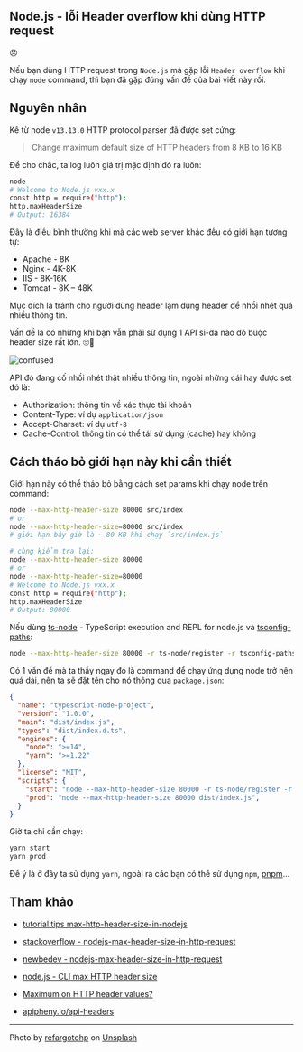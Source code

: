 ## Node.js - lỗi Header overflow khi dùng HTTP request
😞

Nếu bạn dùng HTTP request trong `Node.js` mà gặp lỗi `Header overflow` khi chạy `node` command, thì bạn đã gặp đúng vấn đề của bài viết này rồi.

## Nguyên nhân

Kể từ node `v13.13.0` HTTP protocol parser đã được set cứng:

>Change maximum default size of HTTP headers from 8 KB to 16 KB

Để cho chắc, ta log luôn giá trị mặc định đó ra luôn:

```sh
node
# Welcome to Node.js vxx.x
const http = require("http");
http.maxHeaderSize
# Output: 16384
```

Đây là điều bình thường khi mà các web server khác đều có giới hạn tương tự:

- Apache - 8K
- Nginx - 4K-8K
- IIS - 8K-16K
- Tomcat - 8K – 48K

Mục đích là tránh cho người dùng header lạm dụng header để nhồi nhét quá nhiều thông tin.

Vấn đề là có những khi bạn vẫn phải sử dụng 1 API si-đa nào đó buộc header size rất lớn. 🙄🤔

![confused](https://media.giphy.com/media/lkdH8FmImcGoylv3t3/giphy.gif)

API đó đang cố nhồi nhét thật nhiều thông tin, ngoài những cái hay được set đó là:

- Authorization: thông tin về xác thực tài khoản
- Content-Type: ví dụ `application/json`
- Accept-Charset: ví dụ `utf-8`
- Cache-Control: thông tin có thể tái sử dụng (cache) hay không

## Cách tháo bỏ giới hạn này khi cần thiết

Giới hạn này có thể tháo bỏ bằng cách set params khi chạy node trên command:

```sh
node --max-http-header-size 80000 src/index
# or
node --max-http-header-size=80000 src/index
# giới hạn bây giờ là ~ 80 KB khi chạy `src/index.js`

# cùng kiểm tra lại:
node --max-http-header-size 80000
# or
node --max-http-header-size=80000
# Welcome to Node.js vxx.x
const http = require("http");
http.maxHeaderSize
# Output: 80000
```

Nếu dùng [ts-node](https://typestrong.org/ts-node/) - TypeScript execution and REPL for node.js và [tsconfig-paths](https://github.com/dividab/tsconfig-paths):

```sh
node --max-http-header-size 80000 -r ts-node/register -r tsconfig-paths/register src/index
```

Có 1 vấn đề mà ta thấy ngay đó là command để chạy ứng dụng node trở nên quá dài, nên ta sẽ đặt tên cho nó thông qua `package.json`:

```json
{
  "name": "typescript-node-project",
  "version": "1.0.0",
  "main": "dist/index.js",
  "types": "dist/index.d.ts",
  "engines": {
    "node": ">=14",
    "yarn": ">=1.22"
  },
  "license": "MIT",
  "scripts": {
    "start": "node --max-http-header-size 80000 -r ts-node/register -r tsconfig-paths/register src/index",
    "prod": "node --max-http-header-size 80000 dist/index.js",
  }
}
```

Giờ ta chỉ cần chạy:

```sh
yarn start
yarn prod
```

Để ý là ở đây ta sử dụng `yarn`, ngoài ra các bạn có thể sử dụng `npm`, [pnpm](https://pnpm.io/)...

## Tham khảo

- [tutorial.tips max-http-header-size-in-nodejs](https://tutorial.tips/what-is-the-max-http-header-size-in-nodejs-server/)

- [stackoverflow - nodejs-max-header-size-in-http-request](https://stackoverflow.com/questions/24167656/nodejs-max-header-size-in-http-request)

- [newbedev - nodejs-max-header-size-in-http-request](https://newbedev.com/nodejs-max-header-size-in-http-request)

- [node.js - CLI max HTTP header size](https://nodejs.org/api/cli.html#cli_max_http_header_size_size)

- [Maximum on HTTP header values?](https://stackoverflow.com/questions/686217/maximum-on-http-header-values)

- [apipheny.io/api-headers](https://apipheny.io/api-headers/)

---

Photo by <a href="https://unsplash.com/@refargotohp?utm_source=unsplash&utm_medium=referral&utm_content=creditCopyText">refargotohp</a> on <a href="https://unsplash.com/?utm_source=unsplash&utm_medium=referral&utm_content=creditCopyText">Unsplash</a>
